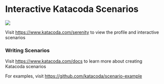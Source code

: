 # Interactive Katacoda Scenarios

[![](http://shields.katacoda.com/katacoda/serenity/count.svg)](https://www.katacoda.com/serenity "Get your profile on Katacoda.com")

Visit https://www.katacoda.com/serenity to view the profile and interactive scenarios

### Writing Scenarios
Visit https://www.katacoda.com/docs to learn more about creating Katacoda scenarios

For examples, visit https://github.com/katacoda/scenario-example
